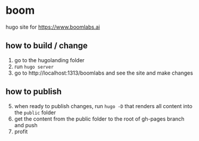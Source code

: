 # boom
hugo site for https://www.boomlabs.ai

## how to build / change

1. go to the hugolanding folder
2. run `hugo server`
3. go to http://localhost:1313/boomlabs and see the site and make changes

## how to publish

5. when ready to publish changes, run `hugo -D` that renders all content into the `public` folder
6. get the content from the public folder to the root of gh-pages branch and push
7. profit
